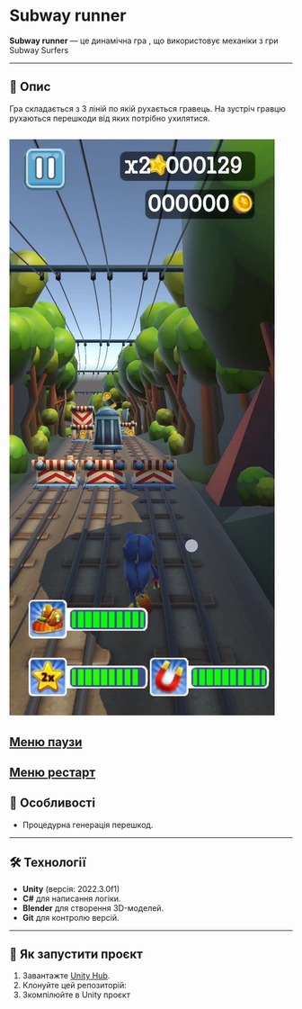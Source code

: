 # Subway runner

**Subway runner** — це динамічна гра , що використовує механіки з гри Subway Surfers

---

## 📖 Опис

Гра складається з 3 ліній по якій рухається гравець.
На зустріч гравцю рухаються перешкоди від яких потрібно ухилятися.

![Ігровий процес](Assets/Screenshots/GameplayScreenshot.jpg)
---
[Меню паузи](Assets/Screenshots/PauseScreenshot.jpg)
---
[Меню рестарт](Assets/Screenshots/RestartScreenshot.jpg)
---

## 🔑 Особливості

- Процедурна генерація перешкод.
---

## 🛠️ Технології

- **Unity** (версія: 2022.3.0f1)
- **C#** для написання логіки.
- **Blender** для створення 3D-моделей.
- **Git** для контролю версій.

---

## 🚀 Як запустити проєкт

1. Завантажте [Unity Hub](https://unity.com/download).
2. Клонуйте цей репозиторій:
3. Зкомпілюйте в Unity проєкт
